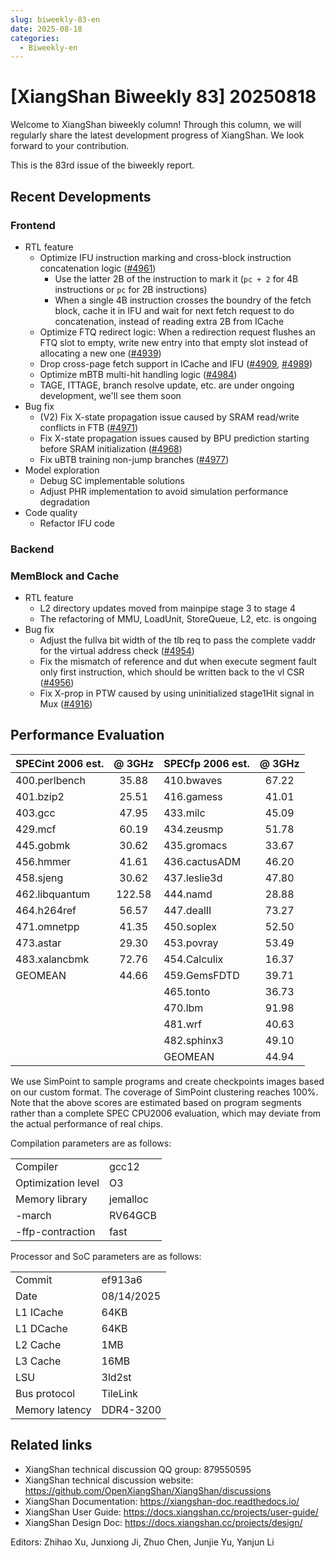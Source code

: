 ```yaml
---
slug: biweekly-83-en
date: 2025-08-18
categories:
  - Biweekly-en
---
```


# [XiangShan Biweekly 83] 20250818

Welcome to XiangShan biweekly column! Through this column, we will regularly share the latest development progress of XiangShan. We look forward to your contribution.

This is the 83rd issue of the biweekly report.

<!-- In the last two weeks, frontend continues V3 RTL development, while exploring BP design in simulator. Backend and memory subsystem fix some bugs in V2. In the meantime, backend makes some preparations for V3 RTL development, mainly including some code clean-up and fontend-backend IO refactor. -->

<!-- more -->

## Recent Developments

### Frontend

- RTL feature
  - Optimize IFU instruction marking and cross-block instruction concatenation logic ([#4961](https://github.com/OpenXiangShan/XiangShan/pull/4961))
    - Use the latter 2B of the instruction to mark it (`pc + 2` for 4B instructions or `pc` for 2B instructions)
    - When a single 4B instruction crosses the boundry of the fetch block, cache it in IFU and wait for next fetch request to do concatenation, instead of reading extra 2B from ICache
  - Optimize FTQ redirect logic: When a redirection request flushes an FTQ slot to empty, write new entry into that empty slot instead of allocating a new one ([#4939](https://github.com/OpenXiangShan/XiangShan/pull/4939))
  - Drop cross-page fetch support in ICache and IFU ([#4909](https://github.com/OpenXiangShan/XiangShan/pull/4909), [#4989](https://github.com/OpenXiangShan/XiangShan/pull/4989))
  - Optimize mBTB multi-hit handling logic ([#4984](https://github.com/OpenXiangShan/XiangShan/pull/4984))
  - TAGE, ITTAGE, branch resolve update, etc. are under ongoing development, we'll see them soon
- Bug fix
  - (V2) Fix X-state propagation issue caused by SRAM read/write conflicts in FTB ([#4971](https://github.com/OpenXiangShan/XiangShan/pull/4971))
  - Fix X-state propagation issues caused by BPU prediction starting before SRAM initialization ([#4968](https://github.com/OpenXiangShan/XiangShan/pull/4968))
  - Fix uBTB training non-jump branches ([#4977](https://github.com/OpenXiangShan/XiangShan/pull/4977))
- Model exploration
  - Debug SC implementable solutions
  - Adjust PHR implementation to avoid simulation performance degradation
- Code quality
  - Refactor IFU code

### Backend

<!-- - RTL feature
  - Change the naming format of some bundles in the backend ([#4921](https://github.com/OpenXiangShan/XiangShan/pull/4921), [#4937](https://github.com/OpenXiangShan/XiangShan/pull/4937))
  - Allow the last instruction in FTQ to be compressed ([#4931](https://github.com/OpenXiangShan/XiangShan/pull/4931))
  - Check BJU's predicted jump target in the backend ([#4932](https://github.com/OpenXiangShan/XiangShan/pull/4932))
- Bug fix
  - (V2) Fix the naming issue of PMA register output ([#4929](https://github.com/OpenXiangShan/XiangShan/pull/4929))
  - (V2) Adjust the base address of PMA registers ([#4940](https://github.com/OpenXiangShan/XiangShan/pull/4940))
  - (V2) Fix the issue with load fast wake-up where `vsetvli` instruction generates errors ([#4941](https://github.com/OpenXiangShan/XiangShan/pull/4941)) -->

### MemBlock and Cache

- RTL feature
  - L2 directory updates moved from mainpipe stage 3 to stage 4
  - The refactoring of MMU, LoadUnit, StoreQueue, L2, etc. is ongoing
- Bug fix
  - Adjust the fullva bit width of the tlb req to pass the complete vaddr for the virtual address check ([#4954](https://github.com/OpenXiangShan/XiangShan/pull/4954))
  - Fix the mismatch of reference and dut when execute segment fault only first instruction, which should be written back to the vl CSR ([#4956](https://github.com/OpenXiangShan/XiangShan/pull/4956))
  - Fix X-prop in PTW caused by using uninitialized stage1Hit signal in Mux ([#4916](https://github.com/OpenXiangShan/XiangShan/pull/4916))

## Performance Evaluation

| SPECint 2006 est. | @ 3GHz | SPECfp 2006 est. | @ 3GHz |
| :---------------- | :----: | :--------------- | :----: |
| 400.perlbench     | 35.88  | 410.bwaves       | 67.22  |
| 401.bzip2         | 25.51  | 416.gamess       | 41.01  |
| 403.gcc           | 47.95  | 433.milc         | 45.09  |
| 429.mcf           | 60.19  | 434.zeusmp       | 51.78  |
| 445.gobmk         | 30.62  | 435.gromacs      | 33.67  |
| 456.hmmer         | 41.61  | 436.cactusADM    | 46.20  |
| 458.sjeng         | 30.62  | 437.leslie3d     | 47.80  |
| 462.libquantum    | 122.58 | 444.namd         | 28.88  |
| 464.h264ref       | 56.57  | 447.dealII       | 73.27  |
| 471.omnetpp       | 41.35  | 450.soplex       | 52.50  |
| 473.astar         | 29.30  | 453.povray       | 53.49  |
| 483.xalancbmk     | 72.76  | 454.Calculix     | 16.37  |
| GEOMEAN           | 44.66  | 459.GemsFDTD     | 39.71  |
|                   |        | 465.tonto        | 36.73  |
|                   |        | 470.lbm          | 91.98  |
|                   |        | 481.wrf          | 40.63  |
|                   |        | 482.sphinx3      | 49.10  |
|                   |        | GEOMEAN          | 44.94  |

We use SimPoint to sample programs and create checkpoints images based on our custom format. The coverage of SimPoint clustering reaches 100%. Note that the above scores are estimated based on program segments rather than a complete SPEC CPU2006 evaluation, which may deviate from the actual performance of real chips.

Compilation parameters are as follows:

|                    |          |
| ------------------ | -------- |
| Compiler           | gcc12    |
| Optimization level | O3       |
| Memory library     | jemalloc |
| -march             | RV64GCB  |
| -ffp-contraction   | fast     |

Processor and SoC parameters are as follows:

|                |            |
| -------------- | ---------- |
| Commit         | ef913a6    |
| Date           | 08/14/2025 |
| L1 ICache      | 64KB       |
| L1 DCache      | 64KB       |
| L2 Cache       | 1MB        |
| L3 Cache       | 16MB       |
| LSU            | 3ld2st     |
| Bus protocol   | TileLink   |
| Memory latency | DDR4-3200  |

## Related links

- XiangShan technical discussion QQ group: 879550595
- XiangShan technical discussion website: <https://github.com/OpenXiangShan/XiangShan/discussions>
- XiangShan Documentation: <https://xiangshan-doc.readthedocs.io/>
- XiangShan User Guide: <https://docs.xiangshan.cc/projects/user-guide/>
- XiangShan Design Doc: <https://docs.xiangshan.cc/projects/design/>

Editors: Zhihao Xu, Junxiong Ji, Zhuo Chen, Junjie Yu, Yanjun Li
